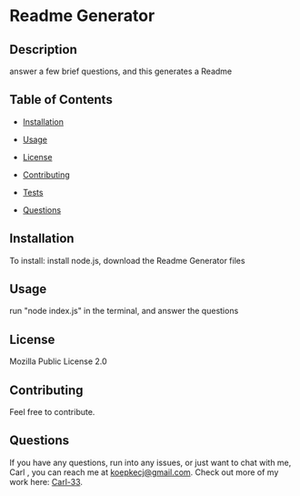 # Readme Generator


  ## Description
  answer a few brief questions, and this generates a Readme

  ## Table of Contents
  * [Installation](#installation)

  * [Usage](#usage)
  
  * [License](#license)
  
  * [Contributing](#contributing)
  
  * [Tests](#tests)
  
  * [Questions](#questions)

  ## Installation
  To install: 
  install node.js, download the Readme Generator files


  ## Usage 

  run "node index.js" in the terminal, and answer the questions

  ## License

  Mozilla Public License 2.0


  ## Contributing 

  Feel free to contribute.

  ## Questions

  If you have any questions, run into any issues, or just want to chat with me, Carl , you can reach me at koepkecj@gmail.com.  Check out more of my work here: [Carl-33](https://github.com/Carl-33/).

  